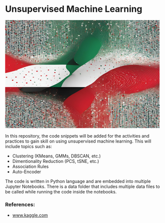 # Unsupervised Machine Learning
<img src=/images/cover.png width=500, height="350">

In this repository, the code snippets will be added for the activities and practices to gain skill on using unsupervised machine learning. This will include topics such as:
- Clustering (KMeans, GMMs, DBSCAN, etc.)
- Dimentionality Reduction (PCS, tSNE, etc.)
- Association Rules
- Auto-Encoder

The code is written in Python language and are embedded into multiple Jupyter Notebooks. There is a data folder that includes multiple data files to be called while running the code inside the notebooks.

### References:
- www.kaggle.com
